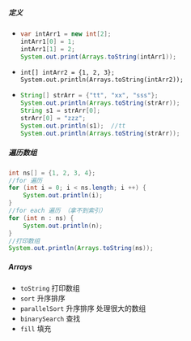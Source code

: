##### 定义

- ```java
  var intArr1 = new int[2];
  intArr1[0] = 1; 
  intArr1[1] = 2;
  System.out.print(Arrays.toString(intArr1));
  ```


- ```
  int[] intArr2 = {1, 2, 3};
  System.out.println(Arrays.toString(intArr2));
  ```
- ```java
  String[] strArr = {"tt", "xx", "sss"};
  System.out.println(Arrays.toString(strArr));
  String s1 = strArr[0];
  strArr[0] = "zzz";
  System.out.println(s1);  //tt
  System.out.println(Arrays.toString(strArr));
  ```




##### 遍历数组

```java
int ns[] = {1, 2, 3, 4};
//for 遍历
for (int i = 0; i < ns.length; i ++) {
    System.out.println(i);
}
//for each 遍历 （拿不到索引）
for (int n : ns) {
    System.out.println(n);
}
//打印数组
System.out.println(Arrays.toString(ns));
```

##### Arrays

- `toString` 打印数组
- `sort` 升序排序
- `parallelSort` 升序排序 处理很大的数组
- `binarySearch` 查找
- `fill` 填充 